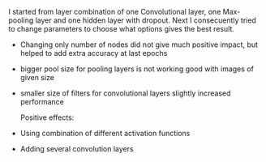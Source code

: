 I started from layer combination of one Convolutional layer, one Max-pooling layer and one hidden layer with dropout.
Next I consecuently tried to change parameters to choose what options gives the best result.

- Changing only number of nodes did not give much positive impact, but helped to add extra accuracy at last epochs
- bigger pool size for pooling layers is not working good with images of given size
- smaller size of filters for convolutional layers slightly increased performance

  Positive effects:

- Using combination of different activation functions
- Adding several convolution layers
